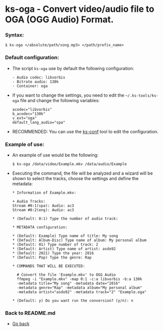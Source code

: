 ks-oga - Convert video/audio file to OGA (OGG Audio) Format.
============================================================

### Syntax:

```shell
$ ks-oga </absolute/path/song.mp3> </path/prefix_name>
```

### Default configuration:

  * The script `ks-oga` use by default the following configuration:
  
    ```shell
    - Audio codec: libvorbis
    - Bitrate audio: 130k
    - Container: oga
    ````
    
  * If you want to change the settings, you need to edit the `~/.ks-tools/ks-oga` file and change the following variables:

    ```shell
    acodec="libvorbis"
    b_acodec="130k"
    v_ext="oga"
    default_lang_audio="spa"
    ````

  * RECOMMENDED: You can use the [ks-conf](/doc/ks-conf.md) tool to edit the configuration.

### Example of use:

  * An example of use would be the following:
    
    ```shell
    $ ks-oga /data/video/Example.mkv /data/audio/Example
    ````
    
  * Executing the command, the file will be analyzed and a wizard will be shown to select the tracks, choose the settings and define the metadata:

    ```shell
    * Information of Example.mkv:

    + Audio Tracks:
    Stream #0:1(spa): Audio: ac3
    Stream #0:2(eng): Audio: ac3

    * (Default: 0:1) Type the number of audio track: 

    * METADATA configuration:

    * (Default: Example) Type name of title: My song
    * (Default: Album-Disc) Type name of album: My personal album
    * (Default: 01) Type number of track: 2
    * (Default: Artist) Type name of artist: asdo92
    * (Default: 2021) Type the year: 2016
    * (Default: Pop) Type the genre: Rap

    * COMMANDS THAT WILL BE EXECUTED:

      # Convert the file 'Example.mkv' to OGG Audio
      ffmpeg -i "Example.mkv" -map 0:1 -c:a libvorbis -b:a 130k 
      -metadata title="My song" -metadata date="2016" 
      -metadata genre="Rap" -metadata album="My personal album" 
      -metadata artist="asdo92" -metadata track="2" "Example.oga"

    * (Default: y) Do you want run the conversion? (y/n): n
    ````
    
### Back to README.md
    
* [Go back](/README.md)
  
